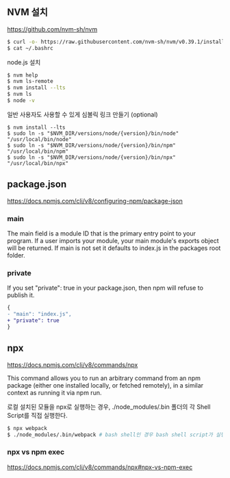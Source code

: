 ## NVM 설치

https://github.com/nvm-sh/nvm

```bash
$ curl -o- https://raw.githubusercontent.com/nvm-sh/nvm/v0.39.1/install.sh | bash
$ cat ~/.bashrc
```

node.js 설치

```bash
$ nvm help
$ nvm ls-remote
$ nvm install --lts
$ nvm ls
$ node -v
```

일반 사용자도 사용할 수 있게 심볼릭 링크 만들기 (optional)

```
$ nvm install --lts
$ sudo ln -s "$NVM_DIR/versions/node/{version}/bin/node" "/usr/local/bin/node"
$ sudo ln -s "$NVM_DIR/versions/node/{version}/bin/npm" "/usr/local/bin/npm"
$ sudo ln -s "$NVM_DIR/versions/node/{version}/bin/npx" "/usr/local/bin/npx"
```

## package.json

https://docs.npmjs.com/cli/v8/configuring-npm/package-json

### main

The main field is a module ID that is the primary entry point to your program.
If a user imports your module, your main module's exports object will be returned.
If main is not set it defaults to index.js in the packages root folder.

### private

If you set "private": true in your package.json, then npm will refuse to publish it.

```diff
{
- "main": "index.js",
+ "private": true
}
```

## npx

https://docs.npmjs.com/cli/v8/commands/npx

This command allows you to run an arbitrary command from an npm package (either one installed locally, or fetched remotely), in a similar context as running it via npm run.

로컬 설치된 모듈을 npx로 실행하는 경우, ./node_modules/.bin 폴더의 각 Shell Script를 직접 실행한다.

```bash
$ npx webpack
$ ./node_modules/.bin/webpack # bash shell인 경우 bash shell script가 실행
```

### npx vs npm exec

https://docs.npmjs.com/cli/v8/commands/npx#npx-vs-npm-exec
